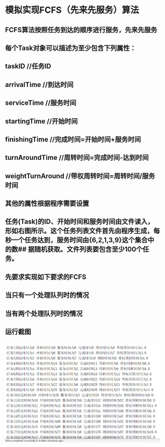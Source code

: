 #  模拟实现FCFS（先来先服务）算法
## FCFS算法按照任务到达的顺序进行服务，先来先服务
## 每个Task对象可以描述为至少包含下列属性：
## taskID //任务ID
## arrivalTime //到达时间
## serviceTime //服务时间
## startingTime //开始时间
## finishingTime //完成时间=开始时间+服务时间
## turnAroundTime //周转时间=完成时间-达到时间
## weightTurnAround //带权周转时间=周转时间/服务时间
## 其他的属性根据程序需要设置
## 任务(Task)的ID、开始时间和服务时间由文件读入，形如右图所示。这个任务列表文件首先由程序生成，每秒一个任务达到，服务时间由{6,2,1,3,9}这个集合中的数## 据随机获取。文件列表要包含至少100个任务。
## 先要求实现如下要求的FCFS
## 当只有一个处理队列时的情况
## 当有两个处理队列时的情况
## 运行截图
## ![Image text](https://raw.githubusercontent.com/luoyijie123/lyj/master/FCFS/run.PNG)
